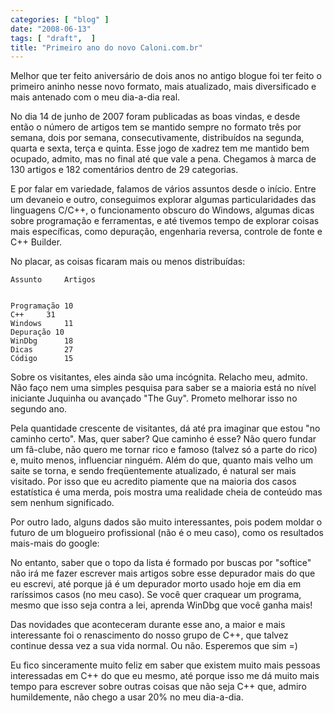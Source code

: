 ```yaml
---
categories: [ "blog" ]
date: "2008-06-13"
tags: [ "draft",  ]
title: "Primeiro ano do novo Caloni.com.br"
---
```

Melhor que ter feito aniversário de dois anos no antigo blogue foi
ter feito o primeiro aninho nesse novo formato, mais atualizado, mais
diversificado e mais antenado com o meu dia-a-dia real.

No dia 14 de junho de 2007 foram publicadas as boas vindas, e desde
então o número de artigos tem se mantido sempre no formato três por
semana, dois por semana, consecutivamente, distribuídos na segunda,
quarta e sexta, terça e quinta. Esse jogo de xadrez tem me mantido bem
ocupado, admito, mas no final até que vale a pena. Chegamos à marca
de 130 artigos e 182 comentários dentro de 29 categorias.

E por falar em variedade, falamos de vários assuntos desde o
início. Entre um devaneio e outro, conseguimos explorar algumas
particularidades das linguagens C/C++, o funcionamento obscuro do Windows,
algumas dicas sobre programação e ferramentas, e até tivemos tempo de
explorar coisas mais específicas, como depuração, engenharia reversa,
controle de fonte e C++ Builder.

No placar, as coisas ficaram mais ou menos distribuídas:

    
    Assunto		Artigos

    
    Programação	10
    C++		31
    Windows		11
    Depuração 10
    WinDbg		18
    Dicas		27
    Código		15

Sobre os visitantes, eles ainda são uma incógnita. Relacho meu,
admito. Não faço nem uma simples pesquisa para saber se a maioria está
no nível iniciante Juquinha ou avançado "The Guy". Prometo melhorar
isso no segundo ano.

Pela quantidade crescente de visitantes, dá até pra imaginar que estou
"no caminho certo". Mas, quer saber? Que caminho é esse? Não quero
fundar um fã-clube, não quero me tornar rico e famoso (talvez só
a parte do rico) e, muito menos, influenciar ninguém. Além do que,
quanto mais velho um saite se torna, e sendo freqüentemente atualizado,
é natural ser mais visitado. Por isso que eu acredito piamente que na
maioria dos casos estatística é uma merda, pois mostra uma realidade
cheia de conteúdo mas sem nenhum significado.

Por outro lado, alguns dados são muito interessantes, pois podem
moldar o futuro de um blogueiro profissional (não é o meu caso),
como os resultados mais-mais do google:

No entanto, saber que o topo da lista é formado por buscas por "softice"
não irá me fazer escrever mais artigos sobre esse depurador mais do
que eu escrevi, até porque já é um depurador morto usado hoje em dia
em raríssimos casos (no meu caso). Se você quer craquear um programa,
mesmo que isso seja contra a lei, aprenda WinDbg que você ganha mais!

Das novidades que aconteceram durante esse ano, a maior e mais
interessante foi o renascimento do nosso grupo de C++, que talvez continue
dessa vez a sua vida normal. Ou não. Esperemos que sim =)

Eu fico sinceramente muito feliz em saber que existem muito mais pessoas
interessadas em C++ do que eu mesmo, até porque isso me dá muito mais
tempo para escrever sobre outras coisas que não seja C++ que, admiro
humildemente, não chego a usar 20% no meu dia-a-dia.
